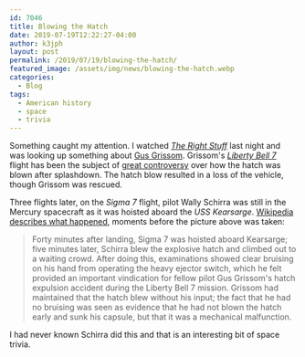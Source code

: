 ```yaml
---
id: 7046
title: Blowing the Hatch
date: 2019-07-19T12:22:27-04:00
author: k3jph
layout: post
permalink: /2019/07/19/blowing-the-hatch/
featured_image: /assets/img/news/blowing-the-hatch.webp
categories:
  - Blog
tags:
  - American history
  - space
  - trivia
---
```

Something caught my attention. I watched _[The Right
Stuff](https://www.imdb.com/title/tt0086197/)_ last night and was
looking up something about [Gus
Grissom](https://history.nasa.gov/Apollo204/zorn/grissom.htm).
Grissom's _[Liberty Bell
7](https://en.wikipedia.org/wiki/Mercury-Redstone_4)_ flight has
been the subject of [great
controversy](https://www.baltimoresun.com/news/bs-xpm-1999-12-09-9912090197-story.html)
over how the hatch was blown after splashdown. The hatch blow
resulted in a loss of the vehicle, though Grissom was rescued.

Three flights later, on the _Sigma 7_ flight, pilot Wally Schirra
was still in the Mercury spacecraft as it was hoisted aboard the
_USS Kearsarge_. [Wikipedia describes what
happened](https://en.wikipedia.org/wiki/Mercury-Atlas_8#Reentry_and_recovery),
moments before the picture above was taken:

> Forty minutes after landing, Sigma 7 was hoisted aboard Kearsarge;
five minutes later, Schirra blew the explosive hatch and climbed
out to a waiting crowd. After doing this, examinations showed
clear bruising on his hand from operating the heavy ejector switch,
which he felt provided an important vindication for fellow pilot
Gus Grissom's hatch expulsion accident during the Liberty Bell 7
mission. Grissom had maintained that the hatch blew without his
input; the fact that he had no bruising was seen as evidence that
he had not blown the hatch early and sunk his capsule, but that it
was a mechanical malfunction.

I had never known Schirra did this and that is an interesting bit
of space trivia.
